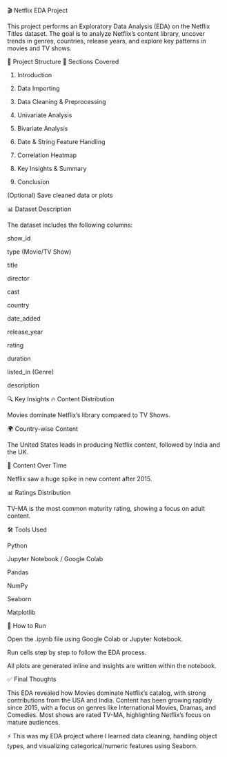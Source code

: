 🎬 Netflix EDA Project

This project performs an Exploratory Data Analysis (EDA) on the Netflix Titles dataset.
The goal is to analyze Netflix’s content library, uncover trends in genres, countries, release years, and explore key patterns in movies and TV shows.

📂 Project Structure
📌 Sections Covered

1. Introduction

2. Data Importing

3. Data Cleaning & Preprocessing

4. Univariate Analysis

5. Bivariate Analysis

6. Date & String Feature Handling

7. Correlation Heatmap

8. Key Insights & Summary

9. Conclusion

(Optional) Save cleaned data or plots

📊 Dataset Description

The dataset includes the following columns:

show_id

type (Movie/TV Show)

title

director

cast

country

date_added

release_year

rating

duration

listed_in (Genre)

description

🔍 Key Insights
🔥 Content Distribution

Movies dominate Netflix’s library compared to TV Shows.

🌍 Country-wise Content

The United States leads in producing Netflix content, followed by India and the UK.

📅 Content Over Time

Netflix saw a huge spike in new content after 2015.

📊 Ratings Distribution

TV-MA is the most common maturity rating, showing a focus on adult content.

🛠 Tools Used

 Python

 Jupyter Notebook / Google Colab

 Pandas

 NumPy

 Seaborn

 Matplotlib

🚀 How to Run

Open the .ipynb file using Google Colab or Jupyter Notebook.

Run cells step by step to follow the EDA process.

All plots are generated inline and insights are written within the notebook.

✅ Final Thoughts

This EDA revealed how Movies dominate Netflix’s catalog, with strong contributions from the USA and India.
Content has been growing rapidly since 2015, with a focus on genres like International Movies, Dramas, and Comedies.
Most shows are rated TV-MA, highlighting Netflix’s focus on mature audiences.

⚡ This was my  EDA project where I learned data cleaning, handling object types, and visualizing categorical/numeric features using Seaborn.